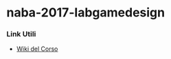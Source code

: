 # naba-2017-labgamedesign

### Link Utili

* [Wiki del Corso](https://github.com/marcosecchi/naba-2017-labgamedesign/wiki)
